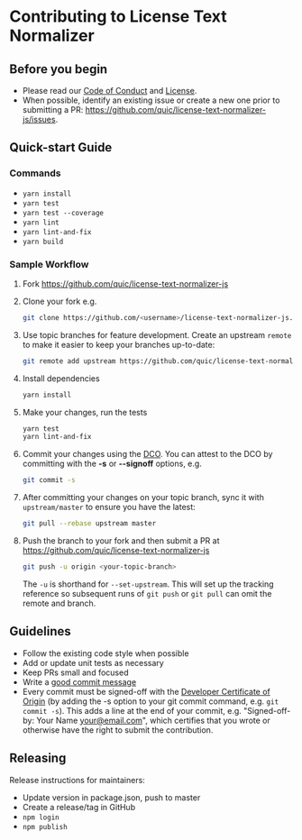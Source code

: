 # Contributing to License Text Normalizer

## Before you begin

* Please read our [Code of Conduct](CODE-OF-CONDUCT.md) and [License](LICENSE).
* When possible, identify an existing issue or create a new one prior to submitting a PR: https://github.com/quic/license-text-normalizer-js/issues.

## Quick-start Guide

### Commands

* `yarn install`
* `yarn test`
* `yarn test --coverage`
* `yarn lint`
* `yarn lint-and-fix`
* `yarn build`

### Sample Workflow

1. Fork https://github.com/quic/license-text-normalizer-js

1. Clone your fork e.g.

    ```bash
    git clone https://github.com/<username>/license-text-normalizer-js.git
    ```

1. Use topic branches for feature development. Create an upstream `remote` to make it easier to keep your branches up-to-date:

    ```bash
    git remote add upstream https://github.com/quic/license-text-normalizer-js.git
    ```

1. Install dependencies

    ```bash
    yarn install
    ```

1. Make your changes, run the tests

    ```bash
    yarn test
    yarn lint-and-fix
    ```

1. Commit your changes using the [DCO](http://developercertificate.org/). You can attest to the DCO by committing with the **-s** or **--signoff** options, e.g.

    ```bash
    git commit -s
    ```

1. After committing your changes on your topic branch, sync it with `upstream/master` to ensure you have the latest:

    ```bash
    git pull --rebase upstream master
    ```

1. Push the branch to your fork and then submit a PR at https://github.com/quic/license-text-normalizer-js

    ```bash
    git push -u origin <your-topic-branch>
    ```

    The `-u` is shorthand for `--set-upstream`. This will set up the tracking reference so subsequent runs of `git push` or `git pull` can omit the remote and branch.

## Guidelines

* Follow the existing code style when possible
* Add or update unit tests as necessary
* Keep PRs small and focused
* Write a [good commit message](https://tbaggery.com/2008/04/19/a-note-about-git-commit-messages.html)
* Every commit must be signed-off with the [Developer Certificate of Origin](https://developercertificate.org/) (by adding the -s option to your git commit command, e.g. `git commit -s`). This adds a line at the end of your commit, e.g. "Signed-off-by: Your Name <your@email.com>", which certifies that you wrote or otherwise have the right to submit the contribution.

## Releasing

Release instructions for maintainers:

* Update version in package.json, push to master
* Create a release/tag in GitHub
* `npm login`
* `npm publish`
